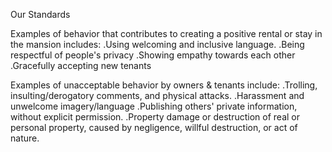 Our Standards

Examples of behavior that contributes to creating a positive rental or stay in the mansion includes:
.Using welcoming and inclusive language.
.Being respectful of people's privacy
.Showing empathy towards each other
.Gracefully accepting new tenants  

Examples of unacceptable behavior by owners & tenants include:
.Trolling, insulting/derogatory comments, and physical attacks.
.Harassment and unwelcome imagery/language
.Publishing others' private information, without explicit permission.
.Property damage or destruction of real or personal property, caused by negligence, willful destruction, or act of nature.
